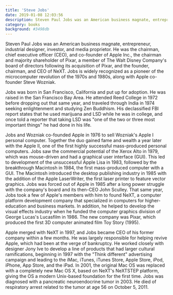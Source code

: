 ```yaml
---
title: 'Steve Jobs'
date: 2019-01-08 12:03:56
description: Steven Paul Jobs was an American business magnate, entrepreneur, industrial designer, investor, and media proprietor.
category: books
background: #3498db
---
```


Steven Paul Jobs was an American business magnate, entrepreneur, industrial designer, investor, and media proprietor. He was the chairman, chief executive officer (CEO), and co-founder of Apple Inc., the chairman and majority shareholder of Pixar, a member of The Walt Disney Company's board of directors following its acquisition of Pixar, and the founder, chairman, and CEO of NeXT. Jobs is widely recognized as a pioneer of the microcomputer revolution of the 1970s and 1980s, along with Apple co-founder Steve Wozniak.

Jobs was born in San Francisco, California and put up for adoption. He was raised in the San Francisco Bay Area. He attended Reed College in 1972 before dropping out that same year, and traveled through India in 1974 seeking enlightenment and studying Zen Buddhism. His declassified FBI report states that he used marijuana and LSD while he was in college, and once told a reporter that taking LSD was "one of the two or three most important things" he had done in his life.

Jobs and Wozniak co-founded Apple in 1976 to sell Wozniak's Apple I personal computer. Together the duo gained fame and wealth a year later with the Apple II, one of the first highly successful mass-produced personal computers. Jobs saw the commercial potential of the Xerox Alto in 1979, which was mouse-driven and had a graphical user interface (GUI). This led to development of the unsuccessful Apple Lisa in 1983, followed by the breakthrough Macintosh in 1984, the first mass-produced computer with a GUI. The Macintosh introduced the desktop publishing industry in 1985 with the addition of the Apple LaserWriter, the first laser printer to feature vector graphics. Jobs was forced out of Apple in 1985 after a long power struggle with the company's board and its then-CEO John Sculley. That same year, Jobs took a few of Apple's members with him to found NeXT, a computer platform development company that specialized in computers for higher-education and business markets. In addition, he helped to develop the visual effects industry when he funded the computer graphics division of George Lucas's Lucasfilm in 1986. The new company was Pixar, which produced the first 3D computer animated film Toy Story (1995).

Apple merged with NeXT in 1997, and Jobs became CEO of his former company within a few months. He was largely responsible for helping revive Apple, which had been at the verge of bankruptcy. He worked closely with designer Jony Ive to develop a line of products that had larger cultural ramifications, beginning in 1997 with the "Think different" advertising campaign and leading to the iMac, iTunes, iTunes Store, Apple Store, iPod, iPhone, App Store, and the iPad. In 2001, the original Mac OS was replaced with a completely new Mac OS X, based on NeXT's NeXTSTEP platform, giving the OS a modern Unix-based foundation for the first time. Jobs was diagnosed with a pancreatic neuroendocrine tumor in 2003. He died of respiratory arrest related to the tumor at age 56 on October 5, 2011.
